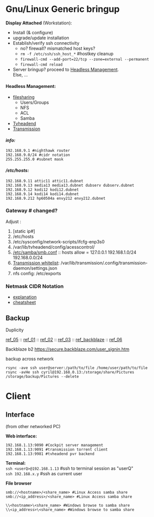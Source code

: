 # Gnu/Linux Generic bringup

**Display Attached** (Workstation):  
- Install (& configure)  
- upgrade/update installation  
- Establish/verify ssh connectivity  
  - no? firewall? mismatched host keys?
  - `rm -f /etc/ssh/ssh_host_*` #hostkey cleanup  
  - `firewall-cmd --add-port=22/tcp --zone=external --permanent`
  - `firewall-cmd reload`
- Server bringup? proceed to [Headless Management](#headless-management-).  
Else, ...  

#### Headless Management:
- [filesharing](fileshare.md)
  - Users/Groups
  - NFS
  - ACL
  - Samba
- [Tvheadend](server-tvh.md)
- [Transmission](server-trans.md)

#### _info:_
```
192.168.9.1 #nighthawk router
192.168.9.0/24 #cidr notation
255.255.255.0 #subnet mask
```
#### _/etc/hosts:_
```
192.168.9.11 attic11 attic11.dubnet  
192.168.9.13 media13 media13.dubnet dubserv dubserv.dubnet  
192.168.9.12 kodi12 kodi12.dubnet  
192.168.9.14 kodi14 kodi14.dubnet  
192.168.9.212 hp60504a envy212 envy212.dubnet  
```
### Gateway # changed?

Adjust :
1.  [static ip#]
2.  /etc/hosts    
3.  /etc/sysconfig/network-scripts/ifcfg-enp3s0    
4.  /var/lib/tvheadend/config/acesscontrol/<each-entry>    
5.  [/etc/samba/smb.conf](fileshare.md#anchor-name) :: hosts allow = 127.0.0.1 192.168.1.0/24 192.168.0.0/24    
6.  [Transmission whitelist](https://docs.google.com/document/d/132OtnNEct4Tq5RttY6y-o7q-nbPIiA0URXFTSBOZFmc/edit#heading=h.nincxsovj0c4): /var/lib/transmission/.config/transmission-daemon/settings.json      
7.  nfs config: /etc/exports

### Netmask CIDR Notation

-   [explanation](http://blog.michaelhamrah.com/2015/05/networking-basics-understanding-cidr-notation-and-subnets-whats-up-with-16-and-24/)
-   [cheatsheet](https://oav.net/mirrors/cidr.html)

## Backup

Duplicity

[ref_05](https://www.tecmint.com/create-encrypted-linux-file-system-backups-using-duplicity/2/) :: [ref_01](http://www.ifdattic.com/howto-encrypted-backup-with-duplicity/) :: [ref_02](https://www.vultr.com/docs/creating-incremental-and-encrypted-backups-with-duplicity) :: [ref_03](https://help.ubuntu.com/community/DuplicityBackupHowto) :: [ref_backblaze](https://help.backblaze.com/hc/en-us/articles/115001518354-How-to-configure-Backblaze-B2-with-Duplicity-on-Linux) :: [ref_06](https://fedoramagazine.org/taking-smart-backups-duplicity/)  

Backblaze b2
https://secure.backblaze.com/user_signin.htm  

backup across network
```
rsync -ave ssh user@server:/path/to/file /home/user/path/to/file
rsync -avHe ssh cyril@192.168.0.13:/storage/share/Pictures /storage/backup/Pictures --delete
```

# Client

## Interface

(from other networked PC)

**Web interface:**  
```
192.168.1.13:9090 #Cockpit server management
192.168.1.13:9091 #transmission torrent client
192.168.1.13:9981 #tvheadend pvr backend
```

**Terminal:**  
`ssh <userQ>@192.168.1.13` #ssh to terminal session as "userQ"  
`ssh 192.168.x.y` #ssh as current user

**File browser**  
```
smb://<hostname>/<share_name> #Linux Access samba share
smb://<ip_address>/<share_name> #Linux Access samba share

\\<hostname>\<share_name> #Windows browse to samba share
\\<ip_address>\<share_name> #Windows browse to samba share
```
